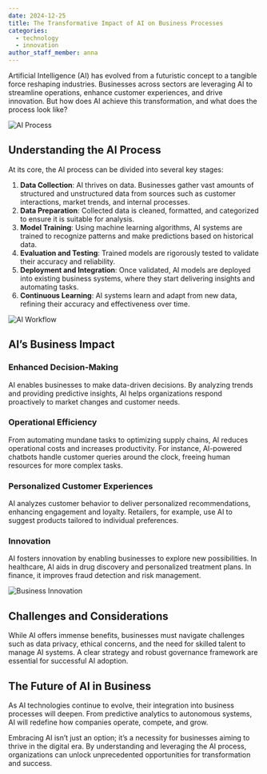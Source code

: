 ```yaml
---
date: 2024-12-25
title: The Transformative Impact of AI on Business Processes
categories:
  - technology
  - innovation
author_staff_member: anna
---
```


Artificial Intelligence (AI) has evolved from a futuristic concept to a tangible force reshaping industries. Businesses across sectors are leveraging AI to streamline operations, enhance customer experiences, and drive innovation. But how does AI achieve this transformation, and what does the process look like?

![AI Process](https://source.unsplash.com/random/1500x1145)

## Understanding the AI Process

At its core, the AI process can be divided into several key stages:

1. **Data Collection**: AI thrives on data. Businesses gather vast amounts of structured and unstructured data from sources such as customer interactions, market trends, and internal processes.
2. **Data Preparation**: Collected data is cleaned, formatted, and categorized to ensure it is suitable for analysis.
3. **Model Training**: Using machine learning algorithms, AI systems are trained to recognize patterns and make predictions based on historical data.
4. **Evaluation and Testing**: Trained models are rigorously tested to validate their accuracy and reliability.
5. **Deployment and Integration**: Once validated, AI models are deployed into existing business systems, where they start delivering insights and automating tasks.
6. **Continuous Learning**: AI systems learn and adapt from new data, refining their accuracy and effectiveness over time.

![AI Workflow](https://source.unsplash.com/random/1500x1146)

## AI’s Business Impact

### Enhanced Decision-Making
AI enables businesses to make data-driven decisions. By analyzing trends and providing predictive insights, AI helps organizations respond proactively to market changes and customer needs.

### Operational Efficiency
From automating mundane tasks to optimizing supply chains, AI reduces operational costs and increases productivity. For instance, AI-powered chatbots handle customer queries around the clock, freeing human resources for more complex tasks.

### Personalized Customer Experiences
AI analyzes customer behavior to deliver personalized recommendations, enhancing engagement and loyalty. Retailers, for example, use AI to suggest products tailored to individual preferences.

### Innovation
AI fosters innovation by enabling businesses to explore new possibilities. In healthcare, AI aids in drug discovery and personalized treatment plans. In finance, it improves fraud detection and risk management.

![Business Innovation](https://source.unsplash.com/random/1500x1147)

## Challenges and Considerations
While AI offers immense benefits, businesses must navigate challenges such as data privacy, ethical concerns, and the need for skilled talent to manage AI systems. A clear strategy and robust governance framework are essential for successful AI adoption.

## The Future of AI in Business
As AI technologies continue to evolve, their integration into business processes will deepen. From predictive analytics to autonomous systems, AI will redefine how companies operate, compete, and grow.

Embracing AI isn’t just an option; it’s a necessity for businesses aiming to thrive in the digital era. By understanding and leveraging the AI process, organizations can unlock unprecedented opportunities for transformation and success.

